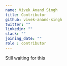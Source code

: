 ```yaml
---
name: Vivek Anand Singh
title: Contributor
github: vivek-anand-singh
twitter: ""
linkedin: ""
slack: ""
joining_date: ""
role : contributor
---
```


Still waiting for this
